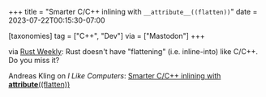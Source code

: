 +++
title = "Smarter C/C++ inlining with `__attribute__((flatten))`"
date = 2023-07-22T00:15:30-07:00

[taxonomies]
tag = ["C++", "Dev"]
via = ["Mastodon"]
+++

via [Rust Weekly](https://mastodon.social/@rust_discussions/110750962756230184): Rust doesn't have "flattening" (i.e. inline-into) like C/C++. Do you miss it?

<!-- more -->

Andreas Kling on _I Like Computers_: [Smarter C/C++ inlining with __attribute__((flatten))](https://awesomekling.github.io/Smarter-C++-inlining-with-attribute-flatten/)
